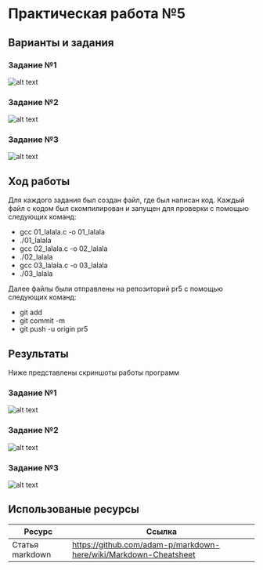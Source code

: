 # Практическая работа №5
## Варианты и задания
### Задание №1
![alt text](https://pp.userapi.com/c848532/v848532705/177f26/f49IdfnXqsA.jpg) 
### Задание №2
![alt text](https://pp.userapi.com/c848532/v848532705/177f1e/ITXL9RmI_f8.jpg) 
### Задание №3
![alt text](https://pp.userapi.com/c848532/v848532705/177f37/rdPiDjYJdbs.jpg) 


## Ход работы 
Для каждого задания был создан файл, где был написан код. Каждый файл с кодом был скомпилирован и запущен для проверки с помощью следующих команд:

* gcc 01_lalala.c -o 01_lalala
* ./01_lalala
* gcc 02_lalala.c -o 02_lalala
* ./02_lalala
* gcc 03_lalala.c -o 03_lalala
* ./03_lalala

Далее файлы были отправлены на репозиторий pr5 с помощью следующих команд:

* git add
* git commit -m
* git push -u origin pr5

## Результаты 
Ниже представлены скриншоты работы программ
### Задание №1
![alt text](https://pp.userapi.com/c848532/v848532468/17998e/oST7BXKQbRI.jpg) 
### Задание №2
![alt text](https://pp.userapi.com/c848532/v848532705/178000/4Z97twiveUQ.jpg) 
### Задание №3
![alt text](https://pp.userapi.com/c848532/v848532468/179995/USh7sbFz9P0.jpg) 
## Использованые ресурсы 
| Ресурс          | Ссылка                                                           |
| ------------    | -----------------------------------------------------------------|
| Статья markdown | https://github.com/adam-p/markdown-here/wiki/Markdown-Cheatsheet |
